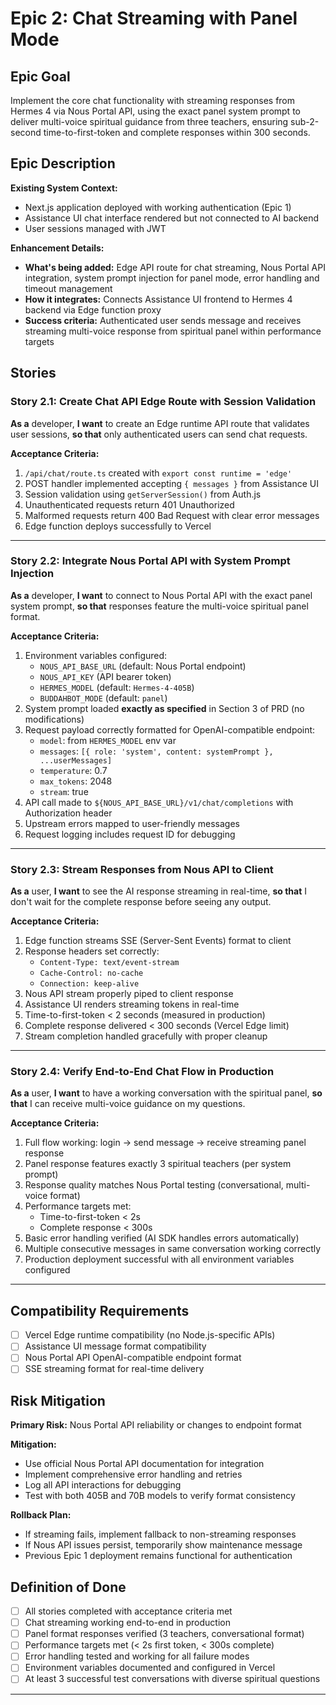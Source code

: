 # Epic 2: Chat Streaming with Panel Mode

## Epic Goal

Implement the core chat functionality with streaming responses from Hermes 4 via Nous Portal API, using the exact panel system prompt to deliver multi-voice spiritual guidance from three teachers, ensuring sub-2-second time-to-first-token and complete responses within 300 seconds.

## Epic Description

**Existing System Context:**
- Next.js application deployed with working authentication (Epic 1)
- Assistance UI chat interface rendered but not connected to AI backend
- User sessions managed with JWT

**Enhancement Details:**
- **What's being added:** Edge API route for chat streaming, Nous Portal API integration, system prompt injection for panel mode, error handling and timeout management
- **How it integrates:** Connects Assistance UI frontend to Hermes 4 backend via Edge function proxy
- **Success criteria:** Authenticated user sends message and receives streaming multi-voice response from spiritual panel within performance targets

## Stories

### Story 2.1: Create Chat API Edge Route with Session Validation

**As a** developer,
**I want** to create an Edge runtime API route that validates user sessions,
**so that** only authenticated users can send chat requests.

**Acceptance Criteria:**
1. `/api/chat/route.ts` created with `export const runtime = 'edge'`
2. POST handler implemented accepting `{ messages }` from Assistance UI
3. Session validation using `getServerSession()` from Auth.js
4. Unauthenticated requests return 401 Unauthorized
5. Malformed requests return 400 Bad Request with clear error messages
6. Edge function deploys successfully to Vercel

---

### Story 2.2: Integrate Nous Portal API with System Prompt Injection

**As a** developer,
**I want** to connect to Nous Portal API with the exact panel system prompt,
**so that** responses feature the multi-voice spiritual panel format.

**Acceptance Criteria:**
1. Environment variables configured:
   - `NOUS_API_BASE_URL` (default: Nous Portal endpoint)
   - `NOUS_API_KEY` (API bearer token)
   - `HERMES_MODEL` (default: `Hermes-4-405B`)
   - `BUDDAHBOT_MODE` (default: `panel`)
2. System prompt loaded **exactly as specified** in Section 3 of PRD (no modifications)
3. Request payload correctly formatted for OpenAI-compatible endpoint:
   - `model`: from `HERMES_MODEL` env var
   - `messages`: `[{ role: 'system', content: systemPrompt }, ...userMessages]`
   - `temperature`: 0.7
   - `max_tokens`: 2048
   - `stream`: true
4. API call made to `${NOUS_API_BASE_URL}/v1/chat/completions` with Authorization header
5. Upstream errors mapped to user-friendly messages
6. Request logging includes request ID for debugging

---

### Story 2.3: Stream Responses from Nous API to Client

**As a** user,
**I want** to see the AI response streaming in real-time,
**so that** I don't wait for the complete response before seeing any output.

**Acceptance Criteria:**
1. Edge function streams SSE (Server-Sent Events) format to client
2. Response headers set correctly:
   - `Content-Type: text/event-stream`
   - `Cache-Control: no-cache`
   - `Connection: keep-alive`
3. Nous API stream properly piped to client response
4. Assistance UI renders streaming tokens in real-time
5. Time-to-first-token < 2 seconds (measured in production)
6. Complete response delivered < 300 seconds (Vercel Edge limit)
7. Stream completion handled gracefully with proper cleanup

---

### Story 2.4: Verify End-to-End Chat Flow in Production

**As a** user,
**I want** to have a working conversation with the spiritual panel,
**so that** I can receive multi-voice guidance on my questions.

**Acceptance Criteria:**
1. Full flow working: login → send message → receive streaming panel response
2. Panel response features exactly 3 spiritual teachers (per system prompt)
3. Response quality matches Nous Portal testing (conversational, multi-voice format)
4. Performance targets met:
   - Time-to-first-token < 2s
   - Complete response < 300s
5. Basic error handling verified (AI SDK handles errors automatically)
6. Multiple consecutive messages in same conversation working correctly
7. Production deployment successful with all environment variables configured

---

## Compatibility Requirements

- [ ] Vercel Edge runtime compatibility (no Node.js-specific APIs)
- [ ] Assistance UI message format compatibility
- [ ] Nous Portal API OpenAI-compatible endpoint format
- [ ] SSE streaming format for real-time delivery

## Risk Mitigation

**Primary Risk:** Nous Portal API reliability or changes to endpoint format

**Mitigation:**
- Use official Nous Portal API documentation for integration
- Implement comprehensive error handling and retries
- Log all API interactions for debugging
- Test with both 405B and 70B models to verify format consistency

**Rollback Plan:**
- If streaming fails, implement fallback to non-streaming responses
- If Nous API issues persist, temporarily show maintenance message
- Previous Epic 1 deployment remains functional for authentication

## Definition of Done

- [ ] All stories completed with acceptance criteria met
- [ ] Chat streaming working end-to-end in production
- [ ] Panel format responses verified (3 teachers, conversational format)
- [ ] Performance targets met (< 2s first token, < 300s complete)
- [ ] Error handling tested and working for all failure modes
- [ ] Environment variables documented and configured in Vercel
- [ ] At least 3 successful test conversations with diverse spiritual questions

---
